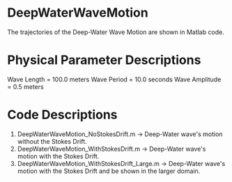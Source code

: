 # DeepWaterWaveMotion
The trajectories of the Deep-Water Wave Motion are shown in Matlab code.

# Physical Parameter Descriptions
Wave Length = 100.0 meters
Wave Period = 10.0 seconds
Wave Amplitude = 0.5 meters

# Code Descriptions
1. DeepWaterWaveMotion_NoStokesDrift.m -> Deep-Water wave's motion without the Stokes Drift.
2. DeepWaterWaveMotion_WithStokesDrift.m -> Deep-Water wave's motion with the Stokes Drift.
3. DeepWaterWaveMotion_WithStokesDrift_Large.m -> Deep-Water wave's motion with the Stokes Drift and be shown in the larger domain.
